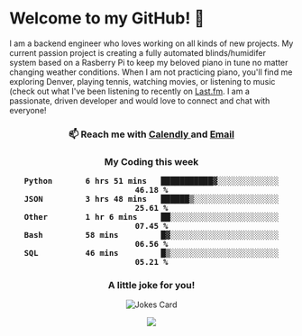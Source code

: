 <h1> Welcome to my GitHub! 👋 </h1>


  I am a backend engineer who loves working on all kinds of new projects. My current passion project is creating a fully automated blinds/humidifer system based on a Rasberry Pi to keep my beloved piano in tune no matter changing weather conditions. When I am not practicing piano, you'll find me exploring Denver, playing tennis, watching movies, or listening to music (check out what I've been listening to recently on [Last.fm](https://www.last.fm/user/mballa000). I am a passionate, driven developer and would love to connect and chat with everyone!

<h3 align = "center"> 📫 Reach me with <a href = "https://calendly.com/msbrandt00/30min"> Calendly </a> and <a href="mailto:msbrandt00@gmail.com">Email</a> 
 </h3>


 
<div align = "center"
[![Anurag's GitHub stats](https://github-readme-stats.vercel.app/api?username=mbrandt00)](https://github.com/anuraghazra/github-readme-stats)
          </div>
<h3 align="center">
  My Coding this week
<!--START_SECTION:waka-->

```text
Python       6 hrs 51 mins   ███████████▓░░░░░░░░░░░░░   46.18 %
JSON         3 hrs 48 mins   ██████▒░░░░░░░░░░░░░░░░░░   25.61 %
Other        1 hr 6 mins     ██░░░░░░░░░░░░░░░░░░░░░░░   07.45 %
Bash         58 mins         █▓░░░░░░░░░░░░░░░░░░░░░░░   06.56 %
SQL          46 mins         █▒░░░░░░░░░░░░░░░░░░░░░░░   05.21 %
```

<!--END_SECTION:waka-->

### A little joke for you!

![Jokes Card](https://readme-jokes.vercel.app/api?hideBorder)

<a href="https://www.linkedin.com/in/mbrandt00/"><img src="https://img.shields.io/badge/linkedin-%230077B5.svg?&style=for-the-badge&logo=linkedin&logoColor=white" /></a>
